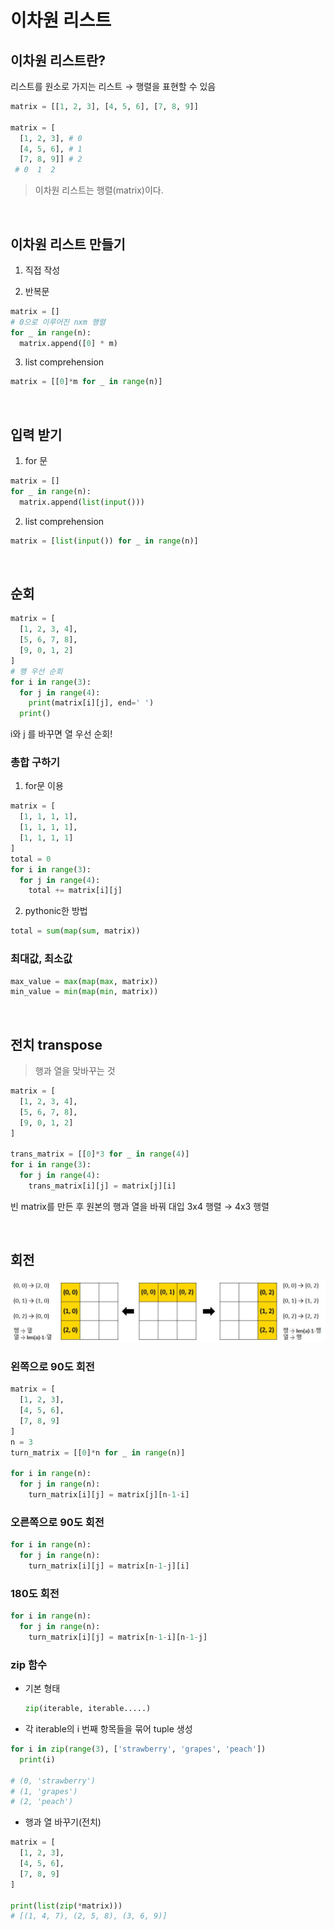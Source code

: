 # 이차원 리스트

## 이차원 리스트란?

리스트를 원소로 가지는 리스트 → 행렬을 표현할 수 있음
```python
matrix = [[1, 2, 3], [4, 5, 6], [7, 8, 9]]

matrix = [
  [1, 2, 3], # 0
  [4, 5, 6], # 1
  [7, 8, 9]] # 2
 # 0  1  2 
```

> 이차원 리스트는 행렬(matrix)이다.

<br>

## 이차원 리스트 만들기
1. 직접 작성

2. 반복문
  ```python
  matrix = []
  # 0으로 이루어진 nxm 행렬
  for _ in range(n):
    matrix.append([0] * m)
  ```

3. list comprehension
  ```python
  matrix = [[0]*m for _ in range(n)]
  ```

<br>

## 입력 받기
1. for 문
  ```python
  matrix = []
  for _ in range(n):
    matrix.append(list(input()))
  ```

2. list comprehension
```python
matrix = [list(input()) for _ in range(n)]
```

<br>

## 순회
```python
matrix = [
  [1, 2, 3, 4], 
  [5, 6, 7, 8], 
  [9, 0, 1, 2]
]
# 행 우선 순회
for i in range(3):
  for j in range(4):
    print(matrix[i][j], end=' ')
  print()
```
i와 j 를 바꾸면 열 우선 순회!

### 총합 구하기

1. for문 이용
  ```python
  matrix = [
    [1, 1, 1, 1], 
    [1, 1, 1, 1], 
    [1, 1, 1, 1]
  ]
  total = 0
  for i in range(3):
    for j in range(4):
      total += matrix[i][j]
  ```

2. pythonic한 방법
  ```python
  total = sum(map(sum, matrix))
  ```

### 최대값, 최소값
```python
max_value = max(map(max, matrix))
min_value = min(map(min, matrix))
```

<br>

## 전치 transpose
> 행과 열을 맞바꾸는 것
```python
matrix = [
  [1, 2, 3, 4], 
  [5, 6, 7, 8], 
  [9, 0, 1, 2]
]

trans_matrix = [[0]*3 for _ in range(4)]
for i in range(3):
  for j in range(4):
    trans_matrix[i][j] = matrix[j][i]
```
빈 matrix를 만든 후 원본의 행과 열을 바꿔 대입
3x4 행렬 → 4x3 행렬

<br>

## 회전
![이차원리스트 회전](이차원배열_회전.jpg)
### 왼쪽으로 90도 회전
```python
matrix = [
  [1, 2, 3], 
  [4, 5, 6], 
  [7, 8, 9]
]
n = 3
turn_matrix = [[0]*n for _ in range(n)]

for i in range(n):
  for j in range(n):
    turn_matrix[i][j] = matrix[j][n-1-i]
```

### 오른쪽으로 90도 회전
```python
for i in range(n):
  for j in range(n):
    turn_matrix[i][j] = matrix[n-1-j][i]
```

### 180도 회전
```python
for i in range(n):
  for j in range(n):
    turn_matrix[i][j] = matrix[n-1-i][n-1-j]
```

### zip 함수
- 기본 형태
  ```python
  zip(iterable, iterable.....)
  ```

- 각 iterable의 i 번째 항목들을 묶어 tuple 생성
```python
for i in zip(range(3), ['strawberry', 'grapes', 'peach'])
  print(i)

# (0, 'strawberry')
# (1, 'grapes')
# (2, 'peach')
```

- 행과 열 바꾸기(전치)
```python
matrix = [
  [1, 2, 3], 
  [4, 5, 6], 
  [7, 8, 9]
]

print(list(zip(*matrix)))
# [(1, 4, 7), (2, 5, 8), (3, 6, 9)]
```